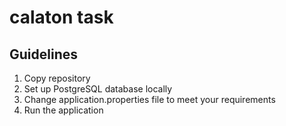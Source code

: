 ﻿# calaton task
## Guidelines
1. Copy repository
2. Set up PostgreSQL database locally
3. Change application.properties file to meet your requirements
4. Run the application
